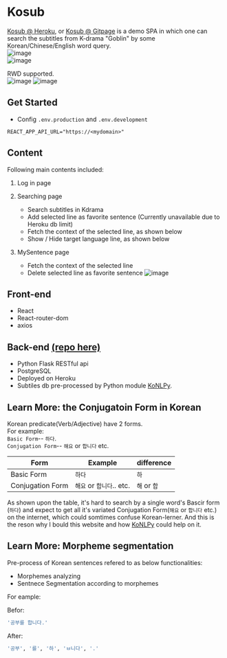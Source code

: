 # Kosub

[Kosub @ Heroku](https://kosub.herokuapp.com/), or [Kosub @ Gitpage](https://benson00077.github.io/kosub_react/) is a demo SPA in which one can search the subtitles from K-drama "Goblin" by some Korean/Chinese/English word query. <br />
![image](https://github.com/benson00077/kosub_react/blob/master/readme_src/demo1.gif) <br />
![image](https://github.com/benson00077/kosub_react/blob/master/readme_src/demo2.gif) <br />

RWD supported. <br />
![image](https://github.com/benson00077/kosub_react/blob/master/readme_src/demo_search_mobile.gif)
![image](https://github.com/benson00077/kosub_react/blob/master/readme_src/demo_drawer_mobile.gif)

## Get Started

- Config `.env.production` and `.env.development`

```
REACT_APP_API_URL="https://<mydomain>"
```

## Content

Following main contents included:

1. Log in page
2. Searching page

   - Search subtitles in Kdrama
   - Add selected line as favorite sentence (Currently unavailable due to Heroku db limit)
   - Fetch the context of the selected line, as shown below
   - Show / Hide target language line, as shown below

3. MySentence page
   - Fetch the context of the selected line
   - Delete selected line as favorite sentence
     ![image](https://github.com/benson00077/kosub_react/blob/master/readme_src/demo_delete_fav.gif)

## Front-end

- React
- React-router-dom
- axios

## Back-end [(repo here)](https://github.com/benson00077/kosub_api_heroku)

- Python Flask RESTful api
- PostgreSQL
- Deployed on Heroku
- Subtiles db pre-processed by Python module [KoNLPy](https://konlpy.org/en/v0.4.4/).

## Learn More: the Conjugatoin Form in Korean

Korean predicate(Verb/Adjective) have 2 forms. <br />
For example: <br />
`Basic Form`-- `하다`. <br />
`Conjugation Form`-- `해요` or `합니다` etc. <br />

| Form             | Example                   | difference   |
| ---------------- | ------------------------- | ------------ |
| Basic Form       | `하다`                    | `하`         |
| Conjugation Form | `해요` or `합니다`.. etc. | `해` or `합` |

As shown upon the table, it's hard to search by a single word's Bascir form (`하다`) and expect to get all it's variated Conjugation Form(`해요` or `합니다` etc.) on the internet, which could somtimes confuse Korean-lerner.
And this is the reson why I bould this website and how [KoNLPy](https://konlpy.org/en/v0.4.4/) could help on it.

## Learn More: Morpheme segmentation

Pre-process of Korean sentences refered to as below functionalities:

- Morphemes analyzing
- Sentnece Segmentation according to morphemes

For eample: <br />

Befor:

```bash
'공부를 합니다.'
```

After:

```bash
'공부', '를', '하', 'ㅂ니다', '.'
```
